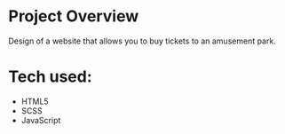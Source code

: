 # Project Overview

Design of a website that allows you to buy tickets to an amusement park.

# Tech used:
<ul>
  <li>HTML5</li>
  <li>SCSS</li>
  <li>JavaScript</li>
</ul>
